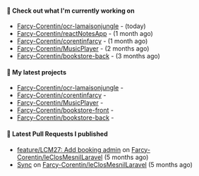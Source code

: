#### 👷 Check out what I'm currently working on

- [Farcy-Corentin/ocr-lamaisonjungle](https://github.com/Farcy-Corentin/ocr-lamaisonjungle) -  (today)
- [Farcy-Corentin/reactNotesApp](https://github.com/Farcy-Corentin/reactNotesApp) -  (1 month ago)
- [Farcy-Corentin/corentinfarcy](https://github.com/Farcy-Corentin/corentinfarcy) -  (1 month ago)
- [Farcy-Corentin/MusicPlayer](https://github.com/Farcy-Corentin/MusicPlayer) -  (2 months ago)
- [Farcy-Corentin/bookstore-back](https://github.com/Farcy-Corentin/bookstore-back) -  (3 months ago)

#### 🌱 My latest projects

- [Farcy-Corentin/ocr-lamaisonjungle](https://github.com/Farcy-Corentin/ocr-lamaisonjungle) - 
- [Farcy-Corentin/corentinfarcy](https://github.com/Farcy-Corentin/corentinfarcy) - 
- [Farcy-Corentin/MusicPlayer](https://github.com/Farcy-Corentin/MusicPlayer) - 
- [Farcy-Corentin/bookstore-front](https://github.com/Farcy-Corentin/bookstore-front) - 
- [Farcy-Corentin/bookstore-back](https://github.com/Farcy-Corentin/bookstore-back) - 

#### 🔨 Latest Pull Requests I published

- [feature/LCM27: Add booking admin](https://github.com/Farcy-Corentin/leClosMesnilLaravel/pull/18) on [Farcy-Corentin/leClosMesnilLaravel](https://github.com/Farcy-Corentin/leClosMesnilLaravel) (5 months ago)
- [Sync](https://github.com/Farcy-Corentin/leClosMesnilLaravel/pull/13) on [Farcy-Corentin/leClosMesnilLaravel](https://github.com/Farcy-Corentin/leClosMesnilLaravel) (5 months ago)